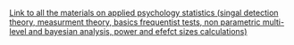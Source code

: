 [Link to all the materials on applied psychology statistics (singal detection theory, measurment theory, basics frequentist tests, non parametric multi-level and bayesian analysis, power and efefct sizes calculations)](https://drive.switch.ch/index.php/s/43lRP4FlVDXRwY2)
